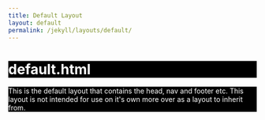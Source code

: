 ```yaml
---
title: Default Layout
layout: default
permalink: /jekyll/layouts/default/
---
```

<h1 style="color: #fff; background:#000;">default.html</h1>
<p style="color: #fff; background:#000;"> 
This is the default layout that contains the head, nav and footer etc.
This layout is not intended for use on it's own more over as a layout to inherit from.
<p>
